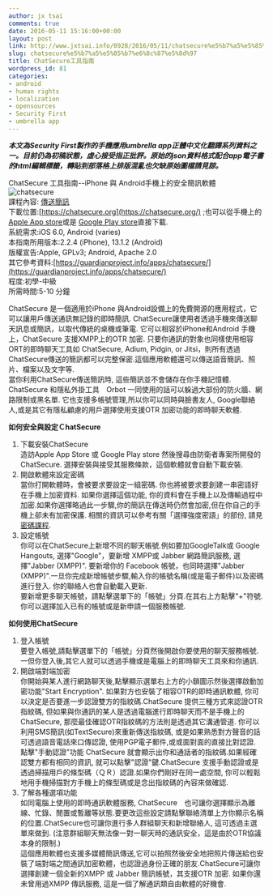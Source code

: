```yaml
---
author: jx tsai
comments: true
date: 2016-05-11 15:16:00+00:00
layout: post
link: http://www.jxtsai.info/0928/2016/05/11/chatsecure%e5%b7%a5%e5%85%b7%e6%8c%87%e5%8d%97/
slug: chatsecure%e5%b7%a5%e5%85%b7%e6%8c%87%e5%8d%97
title: ChatSecure工具指南
wordpress_id: 81
categories:
- android
- human rights
- localization
- opensources
- Security First
- umbrella app
---
```


***本文為Security First製作的手機應用umbrella app正體中文化翻譯系列資料之一。目前仍為初稿狀態，虛心接受指正批評。原始的json資料格式配合app電子書的html編輯標籤，轉貼到部落格上排版混亂也欠缺原始圖檔請見諒。***  
  
ChatSecure 工具指南--iPhone 與 Android手機上的安全簡訊軟體  
![chatsecure](https://4.bp.blogspot.com/-9cOebdEUvyE/V35H2wDahoI/AAAAAAAAKV0/xLo0sdNO_Mc_eT7q4Jx0WXsukg0Z4cM-QCLcB/s1600/chatsecure.png)  
課程內容: [傳送簡訊](umbrella://lesson/sending-a-message)  
下載位置:[https://chatsecure.org](https://chatsecure.org/) ;也可以從手機上的[Apple App store](https://itunes.apple.com/us/app/chatsecure/id464200063)或是 [Google Play store](https://play.google.com/store/apps/details?id=info.guardianproject.otr.app.im)直接下載.  
系統需求:iOS 6.0, Android (varies)  
本指南所用版本:2.2.4 (iPhone), 13.1.2 (Android)  
版權宣告:Apple, GPLv3; Android, Apache 2.0  
其它參考資料:[https://guardianproject.info/apps/chatsecure/](https://guardianproject.info/apps/chatsecure/)  
程度:初學-中級  
所需時間:5-10 分鐘  
  
ChatSecure 是一個適用於iPhone 與Android設備上的免費開源的應用程式，它可以讓用戶傳送通訊無記錄的即時簡訊. ChatSecure讓使用者透過手機來傳送聊天訊息或簡訊，以取代傳統的桌機或筆電. 它可以相容於iPhone和Android 手機上，ChatSecure 支援XMPP上的OTR 加密. 只要你通訊的對象也同樣使用相容ORT的即時聊天工具如 ChatSecure, Adium, Pidgin, or Jitsi，則所有透過ChatSecure傳送的簡訊都可以完整保密.這個應用軟體還可以傳送語音簡訊、照片、檔案以及文字等.  
當你利用ChatSecure傳送簡訊時, 這些簡訊並不會儲存在你手機記憶體. ChatSecure 和隱私外掛工具　Orbot 一同使用的話可以躲過大部份的防火牆、網路限制或黑名單. 它也支援多帳號管理,所以你可以同時與臉書友人, Google聯絡人,或是其它有隱私顧慮的用戶選擇使用支援OTR 加密功能的即時聊天軟體.  
  
**如何安全與設定ＣhatSecure**  
1. 下載安裝ChatSecure  
造訪Apple App Store 或 Google Play store 然後搜尋由防衛者專案所開發的ChatSecure. 選擇安裝與接受其服務條款，這個軟體就會自動下載安裝.  
2. 開啟軟體來設定密碼  
當你打開軟體時，會被要求要設定一組密碼. 你也將被要求要創建一串密語好在手機上加密資料. 如果你選擇這個功能, 你的資料會在手機上以及傳輸過程中加密.如果你選擇略過此一步驟,你的簡訊在傳送時仍然會加密,但在你自己的手機上卻未有加密保護. 相關的資訊可以參考有關「選擇強度密語」的部份, 請見[密碼課程](umbrella://lesson/passwords).  
3. 設定帳號  
你可以在ChatSecure上新增不同的聊天帳號.例如要加GoogleTalk或 Google Hangouts, 選擇"Google"，要新增 XMPP或  Jabber 網路簡訊服務, 選擇"Jabber (XMPP)". 要新增你的 Facebook 帳號，也同時選擇"Jabber (XMPP)".一旦你完成新增帳號步驟,輸入你的帳號名稱(或是電子郵件)以及密碼進行登入. 你的聯絡人也會自動載入更新.  
要新增更多聊天帳號，請點擊選單下的「帳號」分頁.在其右上方點擊"+"符號.你可以選擇加入已有的帳號或是新申請一個服務帳號.  
  
**如何使用ChatSecure**  
1. 登入帳號  
要登入帳號,請點擊選單下的「帳號」分頁然後開啟你要使用的聊天服務帳號.一但你登入後,其它人就可以透過手機或是電腦上的即時聊天工具來和你通訊.  
2. 開啟端對端加密  
你開始與某人進行網路聊天後,點擊顯示選單右上方的小鎖圖示然後選擇啟動加密功能"Start Encryption". 如果對方也安裝了相容OTR的即時通訊軟體, 你可以決定是否要進一步認證雙方的指紋碼.ChatSecure 提供三種方式來認證OTR指紋碼, 但如果與你通訊的某人是透過電腦進行即時聊天而不是手機上的ChatSecure, 那麼最佳確認OTR指紋碼的方法則是透過其它溝通管道. 你可以利用SMS簡訊(如TextSecure)來重新傳送指紋碼, 或是如果熟悉對方聲音的話可透過語音電話來口傳認證, 使用PGP電子郵件,或或面對面的直接比對認證. 點擊"手動認證"功能 ChatSecure 就會顯示出你和通話者的指紋碼.如果經確認雙方都有相同的資訊, 就可以點擊"認證"鍵.ChatSecure 支援手動認證或是透過掃描用戶的條型碼（ＱＲ）認證.如果你們剛好在同一處空間, 你可以輕鬆地用手機掃描對方手機上的條型碼或是念出指紋碼的內容來做確認.  
3. 了解各種選項功能  
如同電腦上使用的即時通訊軟體服務, ChatSecure　也可讓你選擇顯示為離線、忙錄、閒置或暫離等狀態.要更改這些設定請點擊聯絡清單上方你顯示名稱的位置.ChatSecure也可讓你進行多人群組聊天和新增聯絡人, 這可透過主選單來做到. (注意群組聊天無法像一對一聊天時的通訊安全，這是由於OTR協議本身的限制.)  
這個應用軟體也支援多媒體簡訊傳送,它可以拍照然後安全地把照片傳送給也安裝了端對端之間通訊加密軟體，也認證過身份正確的朋友.ChatSecure可讓你選擇創建一個全新的XMPP 或 Jabber 簡訊帳號，其支援OTR 加密. 如果你還未曾用過XMPP 傳訊服務, 這是一個了解通訊類自由軟體的好機會.
